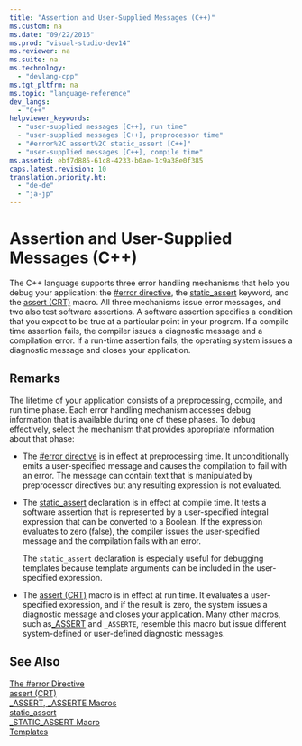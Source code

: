 ```yaml
---
title: "Assertion and User-Supplied Messages (C++)"
ms.custom: na
ms.date: "09/22/2016"
ms.prod: "visual-studio-dev14"
ms.reviewer: na
ms.suite: na
ms.technology: 
  - "devlang-cpp"
ms.tgt_pltfrm: na
ms.topic: "language-reference"
dev_langs: 
  - "C++"
helpviewer_keywords: 
  - "user-supplied messages [C++], run time"
  - "user-supplied messages [C++], preprocessor time"
  - "#error%2C assert%2C static_assert [C++]"
  - "user-supplied messages [C++], compile time"
ms.assetid: ebf7d885-61c8-4233-b0ae-1c9a38e0f385
caps.latest.revision: 10
translation.priority.ht: 
  - "de-de"
  - "ja-jp"
---
```

# Assertion and User-Supplied Messages (C++)
The C++ language supports three error handling mechanisms that help you debug your application: the [#error directive](../VS_csharp/sharperror-directive--c-c---.md), the [static_assert](../VS_csharp/static_assert.md) keyword, and the [assert (CRT)](../VS_csharp/assert-macro--_assert--_wassert.md) macro. All three mechanisms issue error messages, and two also test software assertions. A software assertion specifies a condition that you expect to be true at a particular point in your program. If a compile time assertion fails, the compiler issues a diagnostic message and a compilation error. If a run-time assertion fails, the operating system issues a diagnostic message and closes your application.  
  
## Remarks  
 The lifetime of your application consists of a preprocessing, compile, and run time phase. Each error handling mechanism accesses debug information that is available during one of these phases. To debug effectively, select the mechanism that provides appropriate information about that phase:  
  
-   The [#error directive](../VS_csharp/sharperror-directive--c-c---.md) is in effect at preprocessing time. It unconditionally emits a user-specified message and causes the compilation to fail with an error. The message can contain text that is manipulated by preprocessor directives but any resulting expression is not evaluated.  
  
-   The [static_assert](../VS_csharp/static_assert.md) declaration is in effect at compile time. It tests a software assertion that is represented by a user-specified integral expression that can be converted to a Boolean. If the expression evaluates to zero (false), the compiler issues the user-specified message and the compilation fails with an error.  
  
     The `static_assert` declaration is especially useful for debugging templates because template arguments can be included in the user-specified expression.  
  
-   The [assert (CRT)](../VS_csharp/assert-macro--_assert--_wassert.md) macro is in effect at run time. It evaluates a user-specified expression, and if the result is zero, the system issues a diagnostic message and closes your application. Many other macros, such as[_ASSERT](../VS_csharp/_assert--_asserte--_assert_expr-macros.md) and `_ASSERTE`, resemble this macro but issue different system-defined or user-defined diagnostic messages.  
  
## See Also  
 [The #error Directive](../VS_csharp/sharperror-directive--c-c---.md)   
 [assert (CRT)](../VS_csharp/assert-macro--_assert--_wassert.md)   
 [_ASSERT, _ASSERTE Macros](../VS_csharp/_assert--_asserte--_assert_expr-macros.md)   
 [static_assert](../VS_csharp/static_assert.md)   
 [_STATIC_ASSERT Macro](../VS_csharp/_static_assert-macro.md)   
 [Templates](../VS_csharp/templates--c---.md)